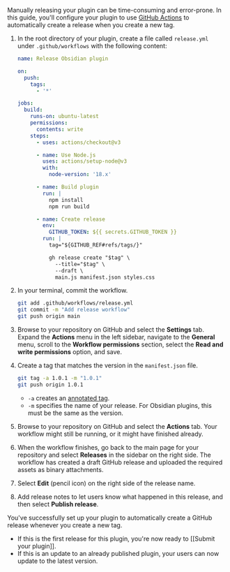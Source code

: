 Manually releasing your plugin can be time-consuming and error-prone. In this guide, you'll configure your plugin to use [GitHub Actions](https://github.com/features/actions) to automatically create a release when you create a new tag.

1. In the root directory of your plugin, create a file called `release.yml` under `.github/workflows` with the following content:

   ```yml
   name: Release Obsidian plugin

   on:
     push:
       tags:
         - '*'

   jobs:
     build:
       runs-on: ubuntu-latest
       permissions:
         contents: write
       steps:
         - uses: actions/checkout@v3

         - name: Use Node.js
           uses: actions/setup-node@v3
           with:
             node-version: '18.x'

         - name: Build plugin
           run: |
             npm install
             npm run build

         - name: Create release
           env:
             GITHUB_TOKEN: ${{ secrets.GITHUB_TOKEN }}
           run: |
             tag="${GITHUB_REF#refs/tags/}"

             gh release create "$tag" \
               --title="$tag" \
               --draft \
               main.js manifest.json styles.css
   ```

2. In your terminal, commit the workflow.

   ```bash
   git add .github/workflows/release.yml
   git commit -m "Add release workflow"
   git push origin main
   ```

3. Browse to your repository on GitHub and select the **Settings** tab. Expand the **Actions** menu in the left sidebar, navigate to the **General** menu, scroll to the **Workflow permissions** section, select the **Read and write permissions** option, and save.

4. Create a tag that matches the version in the `manifest.json` file.

   ```bash
   git tag -a 1.0.1 -m "1.0.1"
   git push origin 1.0.1
   ```

   - `-a` creates an [annotated tag](https://git-scm.com/book/en/v2/Git-Basics-Tagging#_creating_tags).
   - `-m` specifies the name of your release. For Obsidian plugins, this must be the same as the version.

5. Browse to your repository on GitHub and select the **Actions** tab. Your workflow might still be running, or it might have finished already.

6. When the workflow finishes, go back to the main page for your repository and select **Releases** in the sidebar on the right side. The workflow has created a draft GitHub release and uploaded the required assets as binary attachments.

7. Select **Edit** (pencil icon) on the right side of the release name.

8. Add release notes to let users know what happened in this release, and then select **Publish release**.

You've successfully set up your plugin to automatically create a GitHub release whenever you create a new tag.

- If this is the first release for this plugin, you're now ready to [[Submit your plugin]].
- If this is an update to an already published plugin, your users can now update to the latest version.

